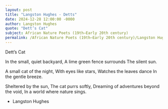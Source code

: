 ```yaml
---
layout: post
title: "Langston Hughes - Detts"
date: 2024-12-28 12:00:00 -0000
author: Langston Hughes
quote: "Dett’s Cat"
subject: African Nature Poets (19th–Early 20th century)
permalink: /African Nature Poets (19th–Early 20th century)/Langston Hughes/Langston Hughes - Detts
---
```


Dett’s Cat

In the small, quiet backyard,
A lime green fence surrounds
The silent sun.

A small cat of the night,
With eyes like stars,
Watches the leaves dance
In the gentle breeze.

Sheltered by the sun,
The cat purrs softly,
Dreaming of adventures beyond the void,
In a world where nature sings.

- Langston Hughes

